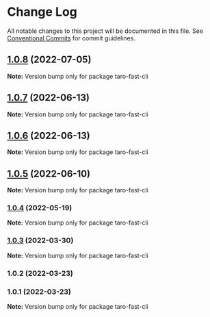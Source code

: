 # Change Log

All notable changes to this project will be documented in this file.
See [Conventional Commits](https://conventionalcommits.org) for commit guidelines.

## [1.0.8](https://github.com/kityandhero/taro-fast-framework/compare/taro-fast-cli@1.0.7...taro-fast-cli@1.0.8) (2022-07-05)

**Note:** Version bump only for package taro-fast-cli





## [1.0.7](https://github.com/kityandhero/taro-fast-framework/compare/taro-fast-cli@1.0.6...taro-fast-cli@1.0.7) (2022-06-13)

**Note:** Version bump only for package taro-fast-cli





## [1.0.6](https://github.com/kityandhero/taro-fast-framework/compare/taro-fast-cli@1.0.5...taro-fast-cli@1.0.6) (2022-06-13)

**Note:** Version bump only for package taro-fast-cli





## [1.0.5](https://github.com/kityandhero/taro-fast-framework/compare/taro-fast-cli@1.0.4...taro-fast-cli@1.0.5) (2022-06-10)

**Note:** Version bump only for package taro-fast-cli





### [1.0.4](https://github.com/kityandhero/taro-fast-framework/compare/taro-fast-cli@1.0.3...taro-fast-cli@1.0.4) (2022-05-19)

**Note:** Version bump only for package taro-fast-cli





### [1.0.3](https://github.com/kityandhero/taro-fast-framework/compare/taro-fast-cli@1.0.2...taro-fast-cli@1.0.3) (2022-03-30)

**Note:** Version bump only for package taro-fast-cli





### 1.0.2 (2022-03-23)

### 1.0.1 (2022-03-23)

**Note:** Version bump only for package taro-fast-cli

